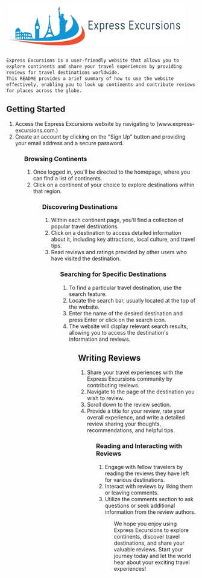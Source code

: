 # ![Logo !](/mern_project/src/E%26E%20logo.png "Express Excursion")
    Express Excursions is a user-friendly website that allows you to explore continents and share your travel experiences by providing reviews for travel destinations worldwide. 
    This README provides a brief summary of how to use the website effectively, enabling you to look up continents and contribute reviews for places across the globe.

## Getting Started
<ol>
    <li> Access the Express Excursions website by navigating to (www.express-excursions.com.)
    <li> Create an account by clicking on the "Sign Up" button and providing your email address and a secure password.
<ol>

### Browsing Continents
<ol>
    <li> Once logged in, you'll be directed to the homepage, where you can find a list of continents.
    <li> Click on a continent of your choice to explore destinations within that region.
<ol>

### Discovering Destinations
<ol>
    <li>Within each continent page, you'll find a collection of popular travel destinations.
    <li>Click on a destination to access detailed information about it, including key attractions, local culture, and travel tips.
    <li>Read reviews and ratings provided by other users who have visited the destination.
<ol>

### Searching for Specific Destinations
<ol>
    <li>To find a particular travel destination, use the search feature.
    <li>Locate the search bar, usually located at the top of the website.
    <li>Enter the name of the desired destination and press Enter or click on the search icon.
    <li>The website will display relevant search results, allowing you to access the destination's information and reviews.
<ol>

## Writing Reviews
<ol>
    <li>Share your travel experiences with the Express Excursions community by contributing reviews.
    <li>Navigate to the page of the destination you wish to review.
    <li>Scroll down to the review section.
    <li>Provide a title for your review, rate your overall experience, and write a detailed review sharing your thoughts, recommendations, and helpful tips.
<ol>

### Reading and Interacting with Reviews
<ol>
    <li>Engage with fellow travelers by reading the reviews they have left for various destinations.
    <li>Interact with reviews by liking them or leaving comments.
    <li>Utilize the comments section to ask questions or seek additional information from the review authors.
<ol>

We hope you enjoy using Express Excursions to explore continents, discover travel destinations, and share your valuable reviews. Start your journey today and let the world hear about your exciting travel experiences!
